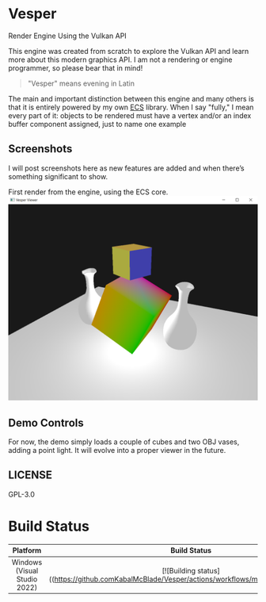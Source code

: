 # Vesper
Render Engine Using the Vulkan API

This engine was created from scratch to explore the Vulkan API and learn more about this modern graphics API. I am not a rendering or engine programmer, so please bear that in mind!

> "Vesper" means evening in Latin

The main and important distinction between this engine and many others is that it is entirely powered by my own [ECS](https://github.com/KabalMcBlade/ECS-API) library. 
When I say "fully," I mean every part of it: objects to be rendered must have a vertex and/or an index buffer component assigned, just to name one example


## Screenshots

I will post screenshots here as new features are added and when there’s something significant to show.


First render from the engine, using the ECS core.
<img src="./Screenshots/first.png">


## Demo Controls

For now, the demo simply loads a couple of cubes and two OBJ vases, adding a point light. 
It will evolve into a proper viewer in the future.


## LICENSE

GPL-3.0


# Build Status

| Platform | Build Status |
|:--------:|:------------:|
| Windows (Visual Studio 2022) | [![Building status]((https://github.comKabalMcBlade/Vesper/actions/workflows/msbuild.yml/badge.svg)] |


